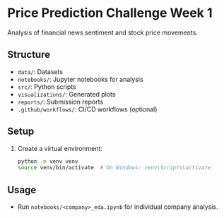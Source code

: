 # Price Prediction Challenge Week 1
Analysis of financial news sentiment and stock price movements.

## Structure
- `data/`: Datasets
- `notebooks/`: Jupyter notebooks for analysis
- `src/`: Python scripts
- `visualizations/`: Generated plots
- `reports/`: Submission reports
- `.github/workflows/`: CI/CD workflows (optional)

## Setup
1. Create a virtual environment:
   ```bash
   python -m venv venv
   source venv/bin/activate  # On Windows: venv\Scripts\activate

## Usage
- Run `notebooks/<company>_eda.ipynb` for individual company analysis.